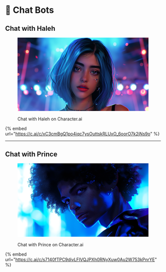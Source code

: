 # 💬 Chat Bots

## Chat with Haleh

<figure><img src="../../.gitbook/assets/nomoney420_long_shot_of_a_Persian_woman_in_her_late_20s_shoulde_abc4afcb-6d48-4080-b891-dc355dc21594.png" alt="" width="563"><figcaption><p>Chat with Haleh on Character.ai</p></figcaption></figure>

{% embed url="https://c.ai/c/xC3cmBgQ1po4iqc7ysOuttskRLUxO_6oorO7k2jNs9o" %}

***

## Chat with Prince

<figure><img src="../../.gitbook/assets/nomoney420_long_shot_photograph_of_an_attractive_thin_black_mal_4e95c3b6-7681-4f5b-b138-ed01ffd64b6d.png" alt="" width="563"><figcaption><p>Chat with Prince on Character.ai</p></figcaption></figure>

{% embed url="https://c.ai/c/s7140fTPC9divLFlVQJPXh0RNyXuw0Au2W753kPnrYE" %}
